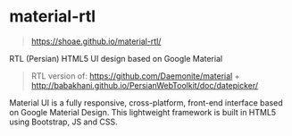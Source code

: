 # material-rtl

> https://shoae.github.io/material-rtl/

RTL (Persian) HTML5 UI design based on Google Material

> RTL version of: https://github.com/Daemonite/material + http://babakhani.github.io/PersianWebToolkit/doc/datepicker/

Material UI is a fully responsive, cross-platform, front-end interface based on Google Material Design. This lightweight framework is built in HTML5 using Bootstrap, JS and CSS.
